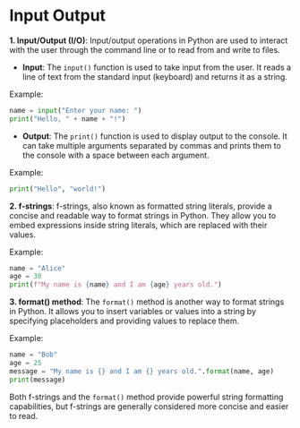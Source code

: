 # Input Output

**1. Input/Output (I/O)**:
Input/output operations in Python are used to interact with the user through the command line or to read from and write to files.

- **Input**: The `input()` function is used to take input from the user. It reads a line of text from the standard input (keyboard) and returns it as a string.

Example:
```python
name = input("Enter your name: ")
print("Hello, " + name + "!")
```

- **Output**: The `print()` function is used to display output to the console. It can take multiple arguments separated by commas and prints them to the console with a space between each argument.

Example:
```python
print("Hello", "world!")
```

**2. f-strings**:
f-strings, also known as formatted string literals, provide a concise and readable way to format strings in Python. They allow you to embed expressions inside string literals, which are replaced with their values.

Example:
```python
name = "Alice"
age = 30
print(f"My name is {name} and I am {age} years old.")
```

**3. format() method**:
The `format()` method is another way to format strings in Python. It allows you to insert variables or values into a string by specifying placeholders and providing values to replace them.

Example:
```python
name = "Bob"
age = 25
message = "My name is {} and I am {} years old.".format(name, age)
print(message)
```

Both f-strings and the `format()` method provide powerful string formatting capabilities, but f-strings are generally considered more concise and easier to read.

